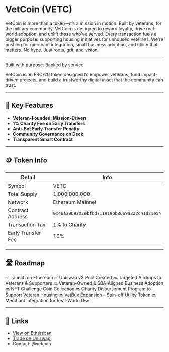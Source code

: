 # VetCoin (VETC)
VetCoin is more than a token—it’s a mission in motion. Built by veterans, for the military community, VetCoin is designed to reward loyalty, drive real-world adoption, and uplift those who’ve served. Every transaction fuels a bigger purpose: supporting housing initiatives for unhoused veterans. We're pushing for merchant integration, small business adoption, and utility that matters. No hype. Just roots, grit, and vision.

---

Built with purpose. Backed by service.

VetCoin is an ERC-20 token designed to empower veterans, fund impact-driven projects, and build a trustworthy digital asset that the community can trust.

---

## 🔑 Key Features

- **Veteran-Founded, Mission-Driven**
- **1% Charity Fee on Early Transfers**
- **Anti-Bot Early Transfer Penalty**
- **Community Governance on Deck**
- **Transparent Smart Contract**

---

## 🪙 Token Info

| Detail               | Info |
|----------------------|------|
| Symbol               | VETC |
| Total Supply         | 1,000,000,000 |
| Network              | Ethereum Mainnet |
| Contract Address     | `0x46a3069302ebfbd711919bb8669a322c41d31e54` |
| Transaction Tax   | 1% to Charity |
| Early Transfer Fee   | 10% |

---

## 🛣️ Roadmap
✅ Launch on Ethereum
✅ Uniswap v3 Pool Created
🔜 Targeted Airdrops to Veterans & Supporters
🔜 Veteran-Owned & SBA-Aligned Business Adoption
🔜 NFT Challenge Coin Collection
🔜 Charity Disbursement Program to Support Veteran Housing
🔜 VetBux Expansion – Spin-off Utility Token
🔜 Merchant Integration for Real-World Use

---

## 📎 Links

- [View on Etherscan](https://etherscan.io/token/0x46a3069302ebfbd711919bb8669a322c41d31e54)
- [Trade on Uniswap](https://app.uniswap.org/)
- Contact: @vetcoin
